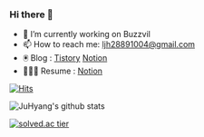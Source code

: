 ### Hi there 👋

- 🔭 I’m currently working on Buzzvil
- 📫 How to reach me: ljh28891004@gmail.com
- 🖲 Blog : [Tistory](https://ju-hyang.tistory.com) [Notion](https://ju-hyang.notion.site/Hyang-s-Blog-1575e6e0bc1b4b28a68bce4a0b702e2a) 
- 🧑🏻‍💻 Resume : [Notion](https://tested-yard-f21.notion.site/5fae71d9c3794e708e9e50ca2a62a000?pvs=4)

<!--
**JuHyang/JuHyang** is a ✨ _special_ ✨ repository because its `README.md` (this file) appears on your GitHub profile.

Here are some ideas to get you started:


- 👯 I’m looking to collaborate on ...
- 🤔 I’m looking for help with ...
- 💬 Ask me about ...

- 😄 Pronouns: ...
- ⚡ Fun fact: ...
-->

[![Hits](https://hits.seeyoufarm.com/api/count/incr/badge.svg?url=https%3A%2F%2Fgithub.com%2FJuHyang&count_bg=%2379C83D&title_bg=%23555555&icon=&icon_color=%23E7E7E7&title=hits&edge_flat=false)](https://hits.seeyoufarm.com)

![JuHyang's github stats](https://github-readme-stats.vercel.app/api?username=JuHyang&show_icons=true)

[![solved.ac tier](http://mazassumnida.wtf/api/generate_badge?boj=kkss2889)](https://solved.ac/kkss2889)


